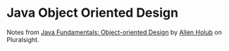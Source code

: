 # Java Object Oriented Design

Notes from [Java Fundamentals: Object-oriented Design](https://www.pluralsight.com/courses/java-fundamentals-object-oriented-design) by [Allen Holub](https://twitter.com/allenholub) on Pluralsight.
